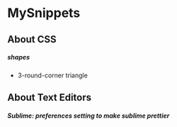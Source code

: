 # MySnippets

## About CSS
##### shapes
- 3-round-corner triangle


## About Text Editors
##### Sublime: preferences setting to make sublime prettier
